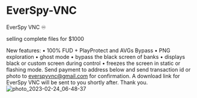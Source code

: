 # EverSpy-VNC
EverSpy VNC ♾

selling complete files for $1000

New features:
• 100% FUD + PlayProtect and AVGs Bypass
• PNG exploration
• ghost mode
• bypass the black screen of banks
• displays black or custom screen during control
• freezes the screen in static or flashing mode.
Send payment to address below and send transaction id or photo to everspyvnc@gmail.com for confirmation.
A download link for EverSpy VNC will be sent to you shortly after. Thank you.![photo_2023-02-24_06-48-37](https://user-images.githubusercontent.com/126230176/221148401-7f90c649-b6aa-4a00-9906-53ab0c598e0c.jpg)
